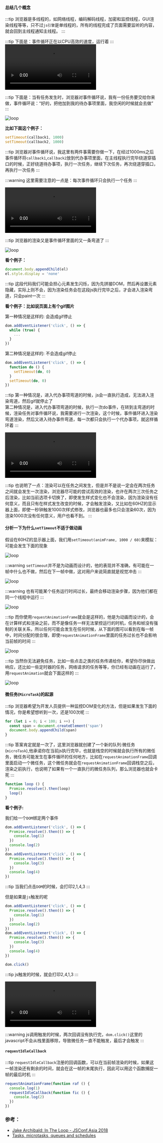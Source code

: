 #### 总结几个概念

:::tip
浏览器是多线程的，如网络线程，编码解码线程，加密和监控线程，GUI渲染线程等等，只不过`js引擎`是单线程的，所有的线程完成了页面需要监听的内容，就会回到主线程通知主线程。
:::

:::tip
下面是：事件循环正在以CPU高效的速度，运行着
:::
<video controls="controls" autoplay src="https://mp1.oss-cn-beijing.aliyuncs.com/blog/loop.mov"></video>

:::tip
下面是：当有任务发生时，浏览器对事件循环说，我有一份任务要交给你来做，事件循环说：“好的，把他加到我的待办事项里面，我空闲的时候就会去做”
:::

![loop](https://mp1.oss-cn-beijing.aliyuncs.com/blog/loop1.png)

**比如下面这个例子：**

```javascript
setTimeout(callback1, 1000)
setTimeout(callback2, 1000)
```

:::tip
浏览器对事件循环说，我这里有两件事需要你做一下，在经过1000ms之后事件循环将`callback1`,`callback2`放到代办事项里面，在主线程执行完毕绕道穿插口的时候，正好绕道待办事项，执行一次任务，继续下次任务，再次绕道穿插口，再执行一次任务
:::

:::warning
这里需要注意的一点是：每次事件循环只会执行一个任务
:::

<video controls="controls" autoplay src="https://mp1.oss-cn-beijing.aliyuncs.com/blog/loop1.mov"></video>

:::tip
浏览器的渲染又是事件循环里面的又一条弯道了
:::

![loop](https://mp1.oss-cn-beijing.aliyuncs.com/blog/loop2.png)

**看个例子：**

```javascript
document.body.appendChild(el)
el.style.display = 'none'
```

:::tip
这段代码我们可能会担心元素发生闪烁，因为先拼接DOM，然后再设置元素隐藏，实际上则不会，因为渲染任务会在这段js执行完毕之后，才会进入渲染弯道，只会paint一次
:::

**看个例子：比如说页面上有个gif图片**

第一种情况是这样的: 会造成gif停止
```javascript
dom.addEventListener('click', () => {
  while (true) {
    ...
  }
})
```

第二种情况是这样的: 不会造成gif停止
```javascript
dom.addEventListener('click', () => {
  function do () {
    setTimeout(do, 0)
  }
  setTimeout(do, 0)
})
```

:::tip
第一种情况是，进入代办事项弯道的时候，js会一直执行造成，无法进入渲染弯道，然后gif就停止了</br>
第二种情况是，进入代办事项弯道的时候，执行一次do事件，在转到主弯道的时候，渲染任务对事件循环说，我需要进行一次渲染，这个时候，事件循环进入渲染弯道渲染，然后又进入待办事件弯道，每一次都只会执行一个代办事项，就这样循环着
:::

<video controls="controls" autoplay src="https://mp1.oss-cn-beijing.aliyuncs.com/blog/loop3.mov"></video>

:::tip
也说明了一点：渲染可以在任务之间发生，但是并不是说一定会在两次任务之间就会发生一次渲染，浏览器尽可能的尝试高效的渲染，也许在两次三次任务之后渲染，比如当前选项卡切换了，即使发生样式变化也不会渲染，因为渲染没有任何意义，而且只有在样式发生改变的时候，才会触发渲染，又比如在60HZ的显示器上面，即使一秒钟触发1000次样式修改，浏览器也最多也只会渲染60次，因为渲染1000次没有任何意义，用户也看不到。
:::

#### 分析一下为什么`setTimeout`不适于做动画

假设在60HZ的显示器上面，我们用`setTimeout(animFrame, 1000 / 60)`来模拟：可能会发生下面的现象

![loop](https://mp1.oss-cn-beijing.aliyuncs.com/blog/loop4.png)

:::warning
`setTimeout`并不是为动画而设计的，他的表现并不准确，有可能在一帧中什么也不做，然后在下一帧中做，这对用户来说简直就是视觉冲击
:::

![loop](https://mp1.oss-cn-beijing.aliyuncs.com/blog/loop5.png)

:::warning
也有可能某个任务运行时间过长，最终会移动渲染步骤，因为他们都在同一个线程中运行
:::

![loop](https://mp1.oss-cn-beijing.aliyuncs.com/blog/loop6.png)

:::tip
而你使用`requestAnimationFrame`就会是这样的，他是为动画而设计的，会在计算样式和渲染之前，而不是像任务一样无法掌控运行的时机，任务和帧没有强制的关联关系，所以任何可能会发生在任何时候，从下面的图可以看到在每一帧中，时间分配的很合理，即使`requestAnimationFrame`里面的任务过长也不会影响当前帧的时间
:::

![loop](https://mp1.oss-cn-beijing.aliyuncs.com/blog/loop7.png)

:::tip
当然你无法避免任务，比如一些点击之类的任务传递给你，希望你尽快做出响应，还比如一些定时器的任务，网络请求的任务等等，你已经有动画在运行了，用`requestAnimation`就会下面这样的
:::

![loop](https://mp1.oss-cn-beijing.aliyuncs.com/blog/loop8.png)

#### 微任务(`MicroTask`)的起源

:::tip
浏览器希望为开发人员提供一种监控DOM变化的方法，但是如果发生下面的情况，你是希望想听到一次，还是100次呢
:::

```javascript
for (let i = 0; i < 100; i ++) {
  const span = document.createElement('span')
  document.body.appendChild(span)
}
```

:::tip
答案肯定就是一次了，这里浏览器就创建了一个新的队列:微任务(`microTask`),他承诺你在当前js执行完毕，也就是栈空的时候就会执行所有的微任务，微任务可能发生在事件循环的任何地方，比如在`requestAnimationFrame`回调里面启动一个微任务，这个微任务就会在`requestAnimationFrame`回调栈空之后，渲染之前执行，也说明了如果有一个一直执行的微任务队列，那么浏览器也就会卡死
:::

```javascript
function loop () {
  Promise.resolve().then(loop)
  loop()
}
```

**看个例子:**

我们给一个`DOM`绑定两个事件

```javascript
dom.addEventListener('click', () => {
  Promise.resolve().then(() => {
    console.log(1)
  })
  console.log(2)
})
dom.addEventListener('click', () => {
  Promise.resolve().then(() => {
    console.log(3)
  })
  console.log(4)
})
```

:::tip
当我们点击`DOM`的时候，会打印2,1,4,3
:::

但是如果是`js`触发的呢

```javascript
dom.addEventListener('click', () => {
  Promise.resolve().then(() => {
    console.log(1)
  })
  console.log(2)
})
dom.addEventListener('click', () => {
  Promise.resolve().then(() => {
    console.log(3)
  })
  console.log(4)
})

dom.click()
```

:::tip
js触发的时候，就会打印2,4,1,3
:::

<video controls="controls" autoplay src="https://mp1.oss-cn-beijing.aliyuncs.com/blog/loop9.mov"></video>

:::warning
js调用触发的时候，两次回调没有执行完，`dom.click()`这里的javascript不会从栈里面移除，导致微任务一直不能触发，最后才会触发
:::

#### `requestIdleCallback`

:::tip
`requestIdleCallback`注册的回调函数，可以在当前帧渲染的时候，如果这一帧渲染还有剩余的时间，就会在这一帧的末尾执行，因此可以用这个函数捕捉一帧的最后时机
:::

```javascript
requestAnimationFrame(function raf () {
  console.log(1)
  requestIdleCallback(function fic () {
    console.log(2)
  })
})
```

### 参考：

- [Jake Archibald: In The Loop - JSConf.Asia 2018](https://www.youtube.com/watch?v=cCOL7MC4Pl0)
- [Tasks, microtasks, queues and schedules](https://jakearchibald.com/2015/tasks-microtasks-queues-and-schedules/)